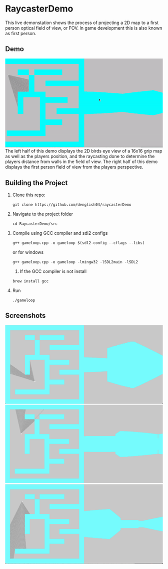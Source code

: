 # RaycasterDemo
This live demonstation shows the process of projecting a 2D map to a first person optical field of view, or FOV. In game development this is also known as first person. 

## Demo
![](images/screenrecording.gif)
The left half of this demo displays the 2D birds eye view of a 16x16 grip map as well as the players position, and the raycasting done to determine the players distance from walls in the field of view. The right half of this demo displays the first person field of view from the players perspective. 



## Building the Project 
1. Clone this repo:
    ```
    git clone https://github.com/denglish04/raycasterDemo
    ```

2. Navigate to the project folder
    ```
    cd RaycasterDemo/src
    ```

3. Compile using GCC compiler and sdl2 configs 
    ```
    g++ gameloop.cpp -o gameloop $(sdl2-config --cflags --libs)
    ```
    or for windows
    ```
    g++ gameloop.cpp -o gameloop -lmingw32 -lSDL2main -lSDL2

    ```

    1. If the GCC compiler is not install 
    ```
    brew install gcc
    ```

5. Run 
    ```
    ./gameloop
    ```


## Screenshots
![](images/screenshot1.png)    
![](images/screenshot2.png)    
![](images/screenshot3.png)    




